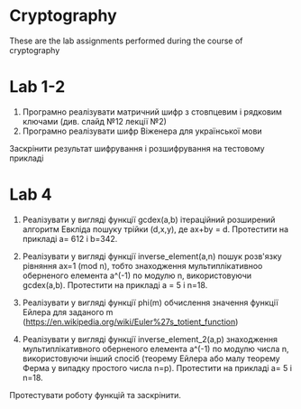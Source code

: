 # Cryptography
These are the lab assignments performed during the course of cryptography
# Lab 1-2
1. Програмно реалізувати матричний шифр  з  стовпцевим і рядковим ключами (див. слайд №12 лекції №2) 
2. Програмно реалізувати  шифр Віженера для української мови

Заскрінити результат шифрування і розшифрування на тестовому прикладі
# Lab 4
1. Реалізувати у вигляді функції gcdex(a,b) ітераційний розширений алгоритм Евкліда пошуку трійки (d,x,y), де ax+by = d. Протестити на прикладі  a= 612 і b=342.

2. Реалізувати у вигляді функції inverse_element(a,n) пошук розв'язку рівняння ax=1 (mod n), тобто знаходження мультиплікативноо оберненого елемента a^(-1) по модулю n, використовуючи gcdex(a,b).  Протестити на прикладі  a = 5 і  n=18.

3. Реалізувати у вигляді функції phi(m) обчислення значення функції Ейлера для заданого m (https://en.wikipedia.org/wiki/Euler%27s_totient_function)

4. Реалізувати у вигляді функції inverse_element_2(a,p) знаходження мультиплікативного оберненого елемента a^(-1) по модулю числа n, використовуючи інший спосіб (теорему Ейлера або малу теорему Ферма у випадку простого числа n=p). Протестити на прикладі  a= 5 і  n=18.

Протестувати роботу функцій та заскрінити.